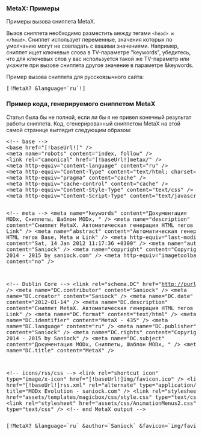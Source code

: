 
<meta http-equiv="Content-Type" content="text/html; charset=utf-8">
<h3>MetaX: Примеры </h3> 
Примеры вызова сниппета MetaX.	
<br>
<p>Вызов сниппета необходимо разместить между тегами <code>&lt;head&gt; и &lt;/head&gt;</code>. Сниппет использует переменные, значения которых по умолчанию могут не совпадать с вашими значениями. Например, сниппет ищет ключевые слова в TV-параметре "keywords", убедитесь, что для ключевых слов у вас используется такой же TV-параметр или укажите при вызове сниппета другое значение в параметре &keywords.</p>
<p>Пример вызова сниппета для русскоязычного сайта:</p>
<pre class="brush: html;">[!MetaX? &language=`ru`!]</pre>
<h3 class="sub-header text-bold">Пример кода, генерируемого сниппетом MetaX</h3>
<p>Статья была бы не полной, если ли бы я не привел конечный результат работы сниппета. Код, сгенерированный сниппетом MetaX на этой самой странице выглядит следующим образом:</p>
<pre class="brush: html;">&lt;!-- base --&gt;
&lt;base href="[!baseUrl!]" /&gt;
&lt;meta name="robots" content="index, follow" /&gt;
&lt;link rel="canonical" href="[!baseUrl!]metax/" /&gt;
&lt;meta http-equiv="content-language" content="ru" /&gt;
&lt;meta http-equiv="Content-Type" content="text/html; charset=UTF-8" /&gt;
&lt;meta http-equiv="pragma" content="cache" /&gt;
&lt;meta http-equiv="cache-control" content="cache" /&gt;
&lt;meta http-equiv="Content-Style-Type" content="text/css" /&gt;
&lt;meta http-equiv="Content-Script-Type" content="text/javascript" /&gt;

&lt;!-- meta --&gt;
&lt;meta name="keywords" content="Документация MODx, Сниппеты, Шаблон MODx, " /&gt;
&lt;meta name="description" content="Сниппет MetaX. Автоматическая генерация HTML тегов Base, Meta и Link" /&gt;
&lt;meta name="abstract" content="Автоматическая генерация HTML тегов Base, Meta и Link" /&gt;
&lt;meta http-equiv="last-modified" content="Sat, 14 Jan 2012 11:17:36 +0300" /&gt;
&lt;meta name="author" content="Saniock" /&gt;
&lt;meta name="copyright" content="Copyright (c) 2014 - 2015 by saniock.com" /&gt;
&lt;meta http-equiv="imagetoolbar" content="no" /&gt;

&lt;!-- Dublin Core --&gt;
&lt;link rel="schema.DC" href="http://purl.org/dc/elements/1.1/" /&gt;
&lt;meta name="DC.contributor" content="Saniock" /&gt;
&lt;meta name="DC.creator" content="Saniock" /&gt;
&lt;meta name="DC.date" content="2012-01-14" /&gt;
&lt;meta name="DC.description" content="Сниппет MetaX. Автоматическая генерация HTML тегов Base, Meta и Link" /&gt;
&lt;meta name="DC.format" content="text/html" /&gt;
&lt;meta name="DC.identifier" content="MetaX - 435" /&gt;
&lt;meta name="DC.language" content="ru" /&gt;
&lt;meta name="DC.publisher" content="Saniock" /&gt;
&lt;meta name="DC.rights" content="Copyright (c) 2014 - 2015 by Saniock" /&gt;
&lt;meta name="DC.subject" content="Документация MODx, Сниппеты, Шаблон MODx, " /&gt;
&lt;meta name="DC.title" content="MetaX" /&gt;

&lt;!-- icons/rss/css --&gt;
&lt;link rel="shortcut icon" type="image/x-icon" href="[!baseUrl!]img/favicon.ico" /&gt;
&lt;link href="[!baseUrl!]rss.xml" rel="alternate" type="application/rss+xml" title="MODx Evolution - saniock.com" /&gt;
&lt;link rel="stylesheet" href="assets/templates/magicbox/css/style.css" type="text/css" /&gt;
&lt;link rel="stylesheet" href="assets/css/AnimationMenus2.css" type="text/css" /&gt;
&lt;!-- end MetaX output --&gt;
</pre>

<pre class="brush: html;">
[!MetaX? &language=`ru` &author=`Saniock` &favicon=`img/favicon.ico` &subject=`MODX Evolution. Документация, Полезные материалы`!]
</pre>